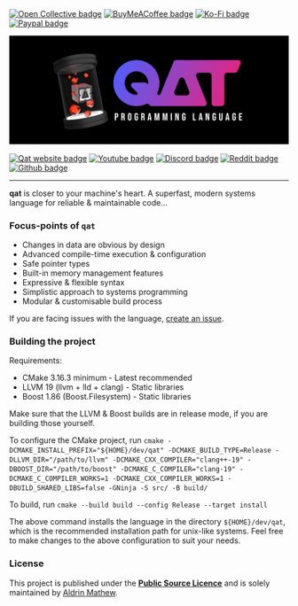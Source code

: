 <div>
<a href="https://opencollective.com/qatlang"><img src="https://img.shields.io/badge/Open%20Collective-3385FF?style=for-the-badge&logo=open-collective&logoColor=white" alt="Open Collective badge"/></a>
<a href="https://buymeacoffee.com/aldrinmathew"><img src="https://img.shields.io/badge/Buy%20Me%20a%20Coffee-ffdd00?style=for-the-badge&logo=buy-me-a-coffee&logoColor=black" alt="BuyMeACoffee badge"/></a>
<a href="https://ko-fi.com/aldrinmathew"><img src="https://img.shields.io/badge/Ko--fi-F16061?style=for-the-badge&logo=ko-fi&logoColor=white" alt="Ko-Fi badge"/></a>
<a href="https://paypal.me/aldrinsartfactory"><img src="https://img.shields.io/badge/PayPal-00457C?style=for-the-badge&logo=paypal&logoColor=white" alt="Paypal badge"/></a>
</div>

![Qat cover image](./media/curved_cover_wide.png)

<div>
<a href="https://qatlang.org"><img src="https://img.shields.io/badge/qatlang.org-444444?style=for-the-badge&logoColor=white" alt="Qat website badge"/></a>
<a href="https://youtube.com/@aldrinmathew"><img src="https://img.shields.io/badge/YouTube-FF0000?style=for-the-badge&logo=youtube&logoColor=white" alt="Youtube badge"/></a>
<a href="https://discord.gg/CNW3Uvptvd"><img src="https://img.shields.io/badge/Discord-7289DA?style=for-the-badge&logo=discord&logoColor=white" alt="Discord badge"/></a>
<a href="https://reddit.com/r/qatlang"><img src="https://img.shields.io/badge/Reddit-FF4500?style=for-the-badge&logo=reddit&logoColor=white" alt="Reddit badge"/></a>
<a href="https://github.com/AldrinMathew"><img src="https://img.shields.io/badge/Profile-000000?style=for-the-badge&logo=github&logoColor=white" alt="Github badge"/></a>
<hr>
</div>

**qat** is closer to your machine's heart. A superfast, modern systems language for reliable & maintainable code...

### Focus-points of `qat`

- Changes in data are obvious by design
- Advanced compile-time execution & configuration
- Safe pointer types
- Built-in memory management features
- Expressive & flexible syntax
- Simplistic approach to systems programming
- Modular & customisable build process

If you are facing issues with the language, [create an issue](https://github.com/qatlang/qat/issues/new/choose).

### Building the project

Requirements:

- CMake 3.16.3 minimum - Latest recommended
- LLVM 19 (llvm + lld + clang) - Static libraries
- Boost 1.86 (Boost.Filesystem) - Static libraries

Make sure that the LLVM & Boost builds are in release mode, if you are building those yourself.

To configure the CMake project, run `cmake -DCMAKE_INSTALL_PREFIX="${HOME}/dev/qat" -DCMAKE_BUILD_TYPE=Release -DLLVM_DIR="/path/to/llvm" -DCMAKE_CXX_COMPILER="clang++-19" -DBOOST_DIR="/path/to/boost" -DCMAKE_C_COMPILER="clang-19" -DCMAKE_C_COMPILER_WORKS=1 -DCMAKE_CXX_COMPILER_WORKS=1 -DBUILD_SHARED_LIBS=false -GNinja -S src/ -B build/`

To build, run `cmake --build build --config Release --target install`

The above command installs the language in the directory `${HOME}/dev/qat`, which is the recommended installation path for unix-like systems. Feel free to make changes to the above configuration to suit your needs.

### License

This project is published under the [**Public Source Licence**](https://github.com/qatlang/qat/blob/main/LICENSE) and is solely maintained by [Aldrin Mathew](https://github.com/AldrinMathew).
